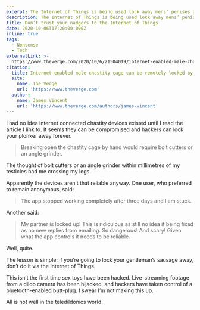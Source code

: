 ```yaml
---
excerpt: The Internet of Things is being used lock away mens’ penises and testicles.
description: The Internet of Things is being used lock away mens’ penises and testicles.
title: Don’t trust your nadgers to the Internet of Things
date: 2020-10-06T17:20:00.000Z
inline: true
tags:
  - Nonsense
  - Tech
externalLink: >-
  https://www.theverge.com/2020/10/6/21504019/internet-enabled-male-chastity-cage-cellmate-qiui-security-flaw-remotely-locked
citation:
  title: Internet-enabled male chastity cage can be remotely locked by hackers
  site:
    name: The Verge
    url: 'https://www.theverge.com'
  author:
    name: James Vincent
    url: 'https://www.theverge.com/authors/james-vincent'
---
```

I had no idea internet connected chastity devices existed until I read the article I link to. It seems they can be compromised and hackers can lock your plonker away forever.

> Breaking open the chastity cage by hand would require bolt cutters or an angle grinder.

The thought of bolt cutters or an angle grinder within millimetres of my testicles had me crossing my legs. 

Apparently the devices aren’t that reliable anyway. One user, who preferred to remain anonymous, said:

> The app stopped working completely after three days and I am stuck.

Another said:

> My partner is locked up! This is ridiculous as still no idea if being fixed as no new replies from emailing. So dangerous! And scary! Given what the app controls it needs to be reliable.

Well, quite.

The lesson is simple: if you’re going to lock your gentleman’s sausage away, don’t do it via the Internet of Things.

This isn’t the first time sex toys have been hacked. Live-streaming footage from a dildo camera has been hijacked, and hackers have taken control of a bluetooth-enabled butt-plug. I swear I’m not making this up.

All is not well in the teledildonics world.




